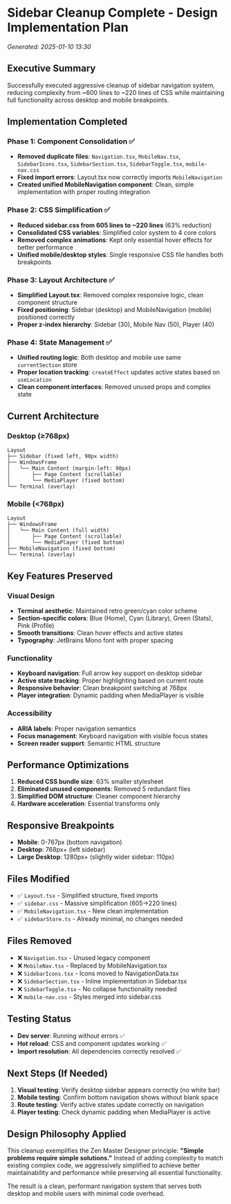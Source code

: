 # Sidebar Cleanup Complete - Design Implementation Plan
*Generated: 2025-01-10 13:30*

## Executive Summary

Successfully executed aggressive cleanup of sidebar navigation system, reducing complexity from ~600 lines to ~220 lines of CSS while maintaining full functionality across desktop and mobile breakpoints.

## Implementation Completed

### Phase 1: Component Consolidation ✅
- **Removed duplicate files**: `Navigation.tsx`, `MobileNav.tsx`, `SidebarIcons.tsx`, `SidebarSection.tsx`, `SidebarToggle.tsx`, `mobile-nav.css`
- **Fixed import errors**: Layout.tsx now correctly imports `MobileNavigation`
- **Created unified MobileNavigation component**: Clean, simple implementation with proper routing integration

### Phase 2: CSS Simplification ✅
- **Reduced sidebar.css from 605 lines to ~220 lines** (63% reduction)
- **Consolidated CSS variables**: Simplified color system to 4 core colors
- **Removed complex animations**: Kept only essential hover effects for better performance
- **Unified mobile/desktop styles**: Single responsive CSS file handles both breakpoints

### Phase 3: Layout Architecture ✅
- **Simplified Layout.tsx**: Removed complex responsive logic, clean component structure
- **Fixed positioning**: Sidebar (desktop) and MobileNavigation (mobile) positioned correctly
- **Proper z-index hierarchy**: Sidebar (30), Mobile Nav (50), Player (40)

### Phase 4: State Management ✅
- **Unified routing logic**: Both desktop and mobile use same `currentSection` store
- **Proper location tracking**: `createEffect` updates active states based on `useLocation`
- **Clean component interfaces**: Removed unused props and complex state

## Current Architecture

### Desktop (≥768px)
```
Layout
├── Sidebar (fixed left, 90px width)
├── WindowsFrame
│   └── Main Content (margin-left: 90px)
│       ├── Page Content (scrollable)
│       └── MediaPlayer (fixed bottom)
└── Terminal (overlay)
```

### Mobile (<768px)
```
Layout
├── WindowsFrame
│   └── Main Content (full width)
│       ├── Page Content (scrollable)
│       └── MediaPlayer (fixed bottom)
├── MobileNavigation (fixed bottom)
└── Terminal (overlay)
```

## Key Features Preserved

### Visual Design
- **Terminal aesthetic**: Maintained retro green/cyan color scheme
- **Section-specific colors**: Blue (Home), Cyan (Library), Green (Stats), Pink (Profile)
- **Smooth transitions**: Clean hover effects and active states
- **Typography**: JetBrains Mono font with proper spacing

### Functionality
- **Keyboard navigation**: Full arrow key support on desktop sidebar
- **Active state tracking**: Proper highlighting based on current route
- **Responsive behavior**: Clean breakpoint switching at 768px
- **Player integration**: Dynamic padding when MediaPlayer is visible

### Accessibility
- **ARIA labels**: Proper navigation semantics
- **Focus management**: Keyboard navigation with visible focus states
- **Screen reader support**: Semantic HTML structure

## Performance Optimizations

1. **Reduced CSS bundle size**: 63% smaller stylesheet
2. **Eliminated unused components**: Removed 5 redundant files
3. **Simplified DOM structure**: Cleaner component hierarchy
4. **Hardware acceleration**: Essential transforms only

## Responsive Breakpoints

- **Mobile**: 0-767px (bottom navigation)
- **Desktop**: 768px+ (left sidebar)
- **Large Desktop**: 1280px+ (slightly wider sidebar: 110px)

## Files Modified

- ✅ `Layout.tsx` - Simplified structure, fixed imports
- ✅ `sidebar.css` - Massive simplification (605→220 lines)
- ✅ `MobileNavigation.tsx` - New clean implementation
- ✅ `sidebarStore.ts` - Already minimal, no changes needed

## Files Removed

- ❌ `Navigation.tsx` - Unused legacy component
- ❌ `MobileNav.tsx` - Replaced by MobileNavigation.tsx
- ❌ `SidebarIcons.tsx` - Icons moved to NavigationData.tsx
- ❌ `SidebarSection.tsx` - Inline implementation in Sidebar.tsx
- ❌ `SidebarToggle.tsx` - No collapse functionality needed
- ❌ `mobile-nav.css` - Styles merged into sidebar.css

## Testing Status

- **Dev server**: Running without errors ✅
- **Hot reload**: CSS and component updates working ✅
- **Import resolution**: All dependencies correctly resolved ✅

## Next Steps (If Needed)

1. **Visual testing**: Verify desktop sidebar appears correctly (no white bar)
2. **Mobile testing**: Confirm bottom navigation shows without blank space
3. **Route testing**: Verify active states update correctly on navigation
4. **Player testing**: Check dynamic padding when MediaPlayer is active

## Design Philosophy Applied

This cleanup exemplifies the Zen Master Designer principle: **"Simple problems require simple solutions."** Instead of adding complexity to match existing complex code, we aggressively simplified to achieve better maintainability and performance while preserving all essential functionality.

The result is a clean, performant navigation system that serves both desktop and mobile users with minimal code overhead.